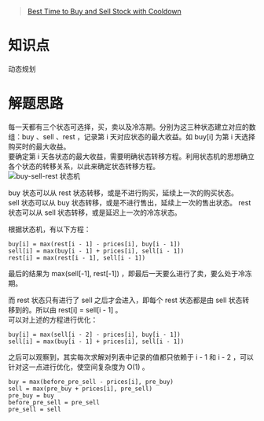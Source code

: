 > [Best Time to Buy and Sell Stock with Cooldown](https://leetcode.com/problems/best-time-to-buy-and-sell-stock-with-cooldown/description/)

# 知识点
动态规划

# 解题思路
每一天都有三个状态可选择，买，卖以及冷冻期。分别为这三种状态建立对应的数组：buy 、sell 、rest ，记录第 i 天对应状态的最大收益。如 buy[i] 为第 i 天选择购买时的最大收益。  
要确定第 i 天各状态的最大收益，需要明确状态转移方程。利用状态机的思想确立各个状态的转移关系，以此来确定状态转移方程。  
![buy-sell-rest 状态机](https://bingzhong-project.gitee.io/public/pictures/buy-sell-rest状态机.png)  

buy 状态可以从 rest 状态转移，或是不进行购买，延续上一次的购买状态。  
sell 状态可以从 buy 状态转移，或是不进行售出，延续上一次的售出状态。
rest 状态可以从 sell 状态转移，或是延迟上一次的冷冻状态。

根据状态机，有以下方程：
```
buy[i] = max(rest[i - 1] - prices[i], buy[i - 1])
sell[i] = max(buy[i - 1] + prices[i], sell[i - 1])
rest[i] = max(rest[i - 1], sell[i - 1])
```

最后的结果为 max(sell[-1], rest[-1]) ，即最后一天要么进行了卖，要么处于冷冻期。  

而 rest 状态只有进行了 sell 之后才会进入，即每个 rest 状态都是由 sell 状态转移到的。所以由 rest[i] = sell[i - 1] 。  
可以对上述的方程进行优化：
```
buy[i] = max(sell[i - 2] - prices[i], buy[i - 1])
sell[i] = max(buy[i - 1] + prices[i], sell[i - 1])
```

之后可以观察到，其实每次求解对列表中记录的值都只依赖于 i - 1 和 i - 2 ，可以针对这一点进行优化，使空间复杂度为 O(1) 。
```
buy = max(before_pre_sell - prices[i], pre_buy)
sell = max(pre_buy + prices[i], pre_sell)
pre_buy = buy
before_pre_sell = pre_sell
pre_sell = sell
```